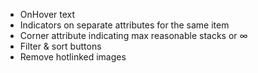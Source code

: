 * OnHover text
* Indicators on separate attributes for the same item
* Corner attribute indicating max reasonable stacks or $\infty$
* Filter & sort buttons
* Remove hotlinked images